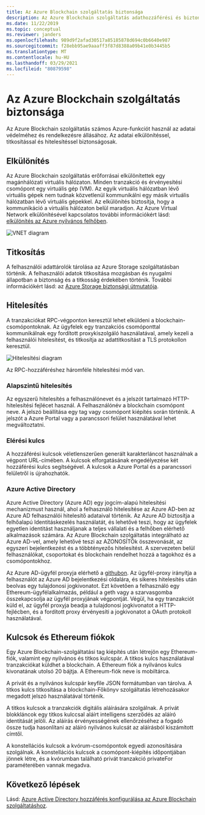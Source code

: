 ```yaml
---
title: Az Azure Blockchain szolgáltatás biztonsága
description: Az Azure Blockchain szolgáltatás adathozzáférési és biztonsági fogalmai
ms.date: 11/22/2019
ms.topic: conceptual
ms.reviewer: janders
ms.openlocfilehash: 989d9f2afad30517a85185878d694c0b6640e987
ms.sourcegitcommit: f28ebb95ae9aaaff3f87d8388a09b41e0b3445b5
ms.translationtype: MT
ms.contentlocale: hu-HU
ms.lasthandoff: 03/29/2021
ms.locfileid: "80879598"
---
```

# <a name="azure-blockchain-service-security"></a>Az Azure Blockchain szolgáltatás biztonsága

Az Azure Blockchain szolgáltatás számos Azure-funkciót használ az adatai védelméhez és rendelkezésre állásához. Az adatai elkülönítéssel, titkosítással és hitelesítéssel biztonságosak.

## <a name="isolation"></a>Elkülönítés

Az Azure Blockchain szolgáltatás erőforrásai elkülönítettek egy magánhálózati virtuális hálózaton. Minden tranzakció és érvényesítési csomópont egy virtuális gép (VM). Az egyik virtuális hálózatban lévő virtuális gépek nem tudnak közvetlenül kommunikálni egy másik virtuális hálózatban lévő virtuális gépekkel. Az elkülönítés biztosítja, hogy a kommunikáció a virtuális hálózaton belül maradjon. Az Azure Virtual Network elkülönítésével kapcsolatos további információkért lásd: [elkülönítés az Azure nyilvános felhőben](../../security/fundamentals/isolation-choices.md#networking-isolation).

![VNET diagram](./media/data-security/vnet.png)

## <a name="encryption"></a>Titkosítás

A felhasználói adattárolók tárolása az Azure Storage szolgáltatásban történik. A felhasználói adatok titkosítása mozgásban és nyugalmi állapotban a biztonság és a titkosság érdekében történik. További információkért lásd: az [Azure Storage biztonsági útmutatója](../../storage/blobs/security-recommendations.md).

## <a name="authentication"></a>Hitelesítés

A tranzakciókat RPC-végponton keresztül lehet elküldeni a blockchain-csomópontoknak. Az ügyfelek egy tranzakciós csomóponttal kommunikálnak egy fordított proxykiszolgáló használatával, amely kezeli a felhasználói hitelesítést, és titkosítja az adattitkosítást a TLS protokollon keresztül.

![Hitelesítési diagram](./media/data-security/authentication.png)

Az RPC-hozzáféréshez háromféle hitelesítési mód van.

### <a name="basic-authentication"></a>Alapszintű hitelesítés

Az egyszerű hitelesítés a felhasználónevet és a jelszót tartalmazó HTTP-hitelesítési fejlécet használ. A Felhasználónév a blockchain csomópont neve. A jelszó beállítása egy tag vagy csomópont kiépítés során történik. A jelszót a Azure Portal vagy a parancssori felület használatával lehet megváltoztatni.

### <a name="access-keys"></a>Elérési kulcs

A hozzáférési kulcsok véletlenszerűen generált karakterláncot használnak a végpont URL-címében. A kulcsok elforgatásának engedélyezése két hozzáférési kulcs segítségével. A kulcsok a Azure Portal és a parancssori felületről is újrahozhatók.

### <a name="azure-active-directory"></a>Azure Active Directory

Azure Active Directory (Azure AD) egy jogcím-alapú hitelesítési mechanizmust használ, ahol a felhasználó hitelesítése az Azure AD-ben az Azure AD felhasználói hitelesítő adataival történik. Az Azure AD biztosítja a felhőalapú Identitáskezelés használatát, és lehetővé teszi, hogy az ügyfelek egyetlen identitást használjanak a teljes vállalati és a felhőben elérhető alkalmazások számára. Az Azure Blockchain szolgáltatás integrálható az Azure AD-vel, amely lehetővé teszi az AZONOSÍTÓk összevonását, az egyszeri bejelentkezést és a többtényezős hitelesítést. A szervezeten belül felhasználókat, csoportokat és blockchain rendelhet hozzá a tagokhoz és a csomópontokhoz.

Az Azure AD-ügyfél proxyja elérhető a [githubon](https://github.com/Microsoft/azure-blockchain-connector/releases). Az ügyfél-proxy irányítja a felhasználót az Azure AD bejelentkezési oldalára, és sikeres hitelesítés után beolvas egy tulajdonosi jogkivonatot. Ezt követően a felhasználó egy Ethereum-ügyfélalkalmazás, például a geth vagy a szarvasgomba összekapcsolja az ügyfél proxyjának végpontját. Végül, ha egy tranzakciót küld el, az ügyfél proxyja beadja a tulajdonosi jogkivonatot a HTTP-fejlécben, és a fordított proxy érvényesíti a jogkivonatot a OAuth protokoll használatával.

## <a name="keys-and-ethereum-accounts"></a>Kulcsok és Ethereum fiókok

Egy Azure Blockchain-szolgáltatási tag kiépítés után létrejön egy Ethereum-fiók, valamint egy nyilvános és titkos kulcspár. A titkos kulcs használatával tranzakciókat küldhet a blockchain. A Ethereum fiók a nyilvános kulcs kivonatának utolsó 20 bájtja. A Ethereum-fiók neve is mobiltárca.

A privát és a nyilvános kulcspár keyfile JSON formátumban van tárolva. A titkos kulcs titkosítása a blockchain-Főkönyv szolgáltatás létrehozásakor megadott jelszó használatával történik.

A titkos kulcsok a tranzakciók digitális aláírására szolgálnak. A privát blokkláncok egy titkos kulccsal aláírt intelligens szerződés az aláíró identitását jelöli. Az aláírás érvényességének ellenőrzéséhez a fogadó össze tudja hasonlítani az aláíró nyilvános kulcsát az aláírásból kiszámított címtől.

A konstellációs kulcsok a kvórum-csomópontok egyedi azonosítására szolgálnak. A konstellációs kulcsok a csomópont-kiépítés időpontjában jönnek létre, és a kvórumban található privát tranzakció privateFor paraméterében vannak megadva.

## <a name="next-steps"></a>Következő lépések

Lásd: [Azure Active Directory hozzáférés konfigurálása az Azure Blockchain szolgáltatáshoz](configure-aad.md).
